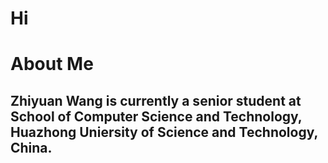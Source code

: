 # Hi
# About Me
## Zhiyuan Wang is currently a senior student at School of Computer Science and Technology, Huazhong Uniersity of Science and Technology, China.

